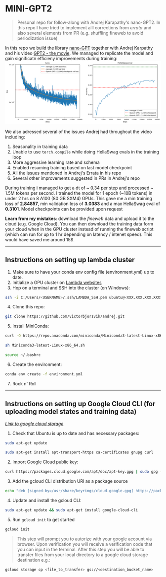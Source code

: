 # MINI-GPT2
> Personal repo for follow-along with Andrej Karapathy's nano-GPT2. In this repo I have tried to implement alll corrections from *errata* and also several elements from PR (e.g. shuffling fineweb to avoid periodization issue)

In this repo we build the library [nano-GPT](https://github.com/karpathy/build-nanogpt/tree/master) together with Andrej Karpathy and his video [GPT2 - the movie](https://www.youtube.com/watch?v=l8pRSuU81PU). We managed to replicate the model and gain significatn efficieny improvements during training:
![alt text](eval.png)

We also adressed several of the issues Andrej had throughout the video including:
1. Seasonality in training data
2. Unable to use `torch.compile` while doing HellaSwag evals in the training loop
3. More aggressive learning rate and schema
4. Enabled resuming training based on last model checkpoint
5. All the issues mentioned in Andrej's Errata in his repo
6. Several other improvements suggested in PRs in Andrej's repo

During training i managed to get a dt of ~ 0.34 per step and processed ~ 1.5M tokens per second. I trained the model for 1 epoch (~10B tokens) in under 2 hrs on 8 A100 (80 GB SXM4) GPUs. This gave me a min training loss of **2.84857**, min validation loss of **3.0383** and a max HellaSwag eval of **0.3101**. Model checkpoints can be provided upon request

**Learn from my mistakes**: download the *fineweb* data and upload it to the cloud (e.g. Google Cloud). You can then download the training data form your cloud when in the GPU cluster instead of running the fineweb script (which can run for up to 1 hr depending on latency / intenet speed). This would have saved me around 15$.


---
## Instructions on setting up lambda cluster
1. Make sure to have your conda env config file (environment.yml) up to date.
2. Initialize a GPU cluster on [Lambda websites](https://cloud.lambdalabs.com/instances) 
3. Hop on a terminal and SSH into the cluster (on Windows):
```bash
ssh -i C:/Users/<USERNAME>/.ssh/LAMBDA_SSH.pem ubuntu@<XXX.XXX.XXX.XXX>
```
4. Clone this repo:
```bash
git clone https://github.com/victorbjorsvik/andrej.git
```
5. Install MiniConda:
```bash
curl -O https://repo.anaconda.com/miniconda/Miniconda3-latest-Linux-x86_64.sh
```
```bash
sh Miniconda3-latest-Linux-x86_64.sh
```
```bash
source ~/.bashrc
```
6. Create the environment:
```bash
conda env create -f environment.yml
```
7. Rock n' Roll

---
## Instructions on setting up Google Cloud CLI (for uploading model states and training data)
[*Link to google cloud storage*](https://console.cloud.google.com/storage/browser)


1. Check that Ubuntu is up to date and has necessary packages:
```bash
sudo apt-get update
```
```bash
sudo apt-get install apt-transport-https ca-certificates gnupg curl
```
2. Import Google Cloud public key:
```bash
curl https://packages.cloud.google.com/apt/doc/apt-key.gpg | sudo gpg --dearmor -o /usr/share/keyrings/cloud.google.gpg
```
3. Add the gcloud CLI distribution URI as a package source
```bash
echo "deb [signed-by=/usr/share/keyrings/cloud.google.gpg] https://packages.cloud.google.com/apt cloud-sdk main" | sudo tee -a /etc/apt/sources.list.d/google-cloud-sdk.list
```
4. Update and install the gcloud CLI:
```bash
sudo apt-get update && sudo apt-get install google-cloud-cli
```
5. Run `gcloud init` to get started
```bash
gcloud init
```
> This step will prompt you to autorize with your google account via browser. Upon verification you will receive a verification code that you can input in the terminal. After this step you will be able to transfer files from your local directory to a google cloud storage destination e.g.:
 ```bash
gcloud storage cp <file_to_transfer> gs://<destination_bucket_name>
```
